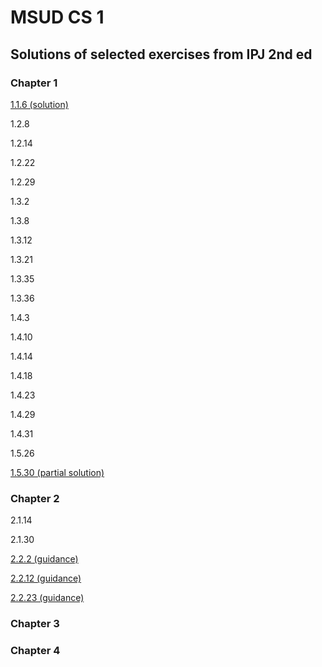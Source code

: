 # MSUD CS 1
## Solutions of selected exercises from IPJ 2nd ed
### Chapter 1
[1.1.6 (solution)](homework-solutions/usethree)

1.2.8

1.2.14

1.2.22

1.2.29

1.3.2

1.3.8

1.3.12

1.3.21

1.3.35

1.3.36

1.4.3

1.4.10

1.4.14

1.4.18

1.4.23

1.4.29

1.4.31

1.5.26

[1.5.30 (partial solution)](homework-solutions/histogram)


### Chapter 2
2.1.14

2.1.30

[2.2.2 (guidance)](homework-solutions/hyperbolic-lib)

[2.2.12 (guidance)](homework-solutions/matrix-lib)

[2.2.23 (guidance)](homework-solutions/integer-lib)


### Chapter 3

### Chapter 4

